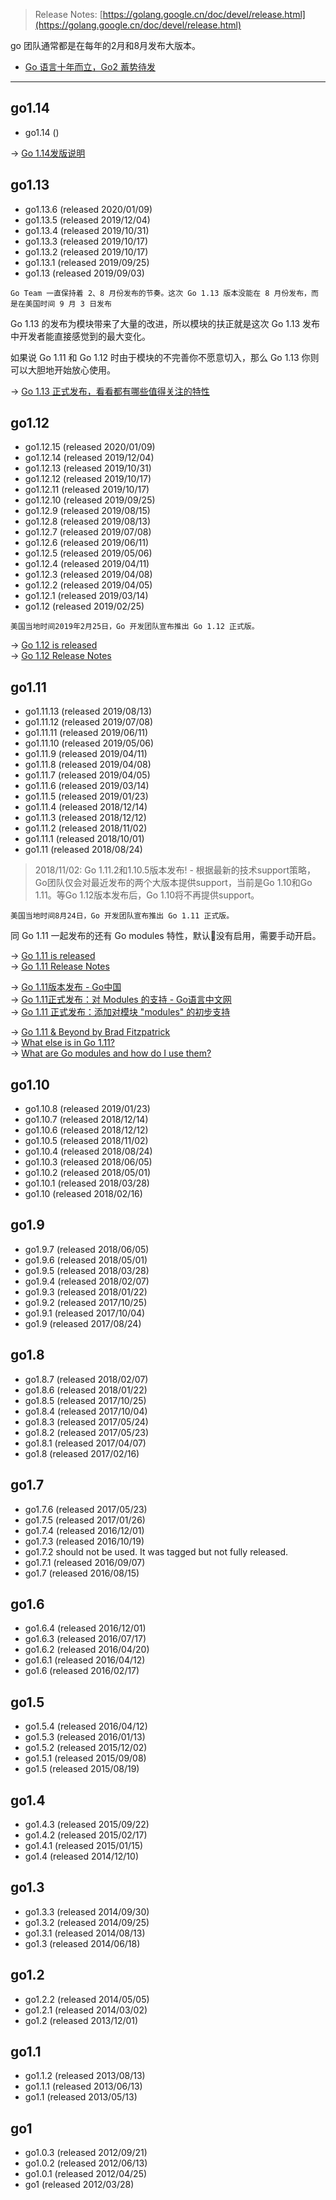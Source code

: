 > Release Notes: [https://golang.google.cn/doc/devel/release.html](https://golang.google.cn/doc/devel/release.html)

go 团队通常都是在每年的2月和8月发布大版本。

* [Go 语言十年而立，Go2 蓄势待发](https://mp.weixin.qq.com/s/mwzr38VrTHHxQcJi4SfqhA)

---

## go1.14

* go1.14 ()

-> [Go 1.14发版说明](https://mp.weixin.qq.com/s/UCvCsS_T89MKnhNTEolZ0A)

## go1.13

* go1.13.6 (released 2020/01/09)
* go1.13.5 (released 2019/12/04)
* go1.13.4 (released 2019/10/31)
* go1.13.3 (released 2019/10/17)
* go1.13.2 (released 2019/10/17)
* go1.13.1 (released 2019/09/25)
* go1.13 (released 2019/09/03)

`Go Team 一直保持着 2、8 月份发布的节奏。这次 Go 1.13 版本没能在 8 月份发布，而是在美国时间 9 月 3 日发布`

Go 1.13 的发布为模块带来了大量的改进，所以模块的扶正就是这次 Go 1.13 发布中开发者能直接感觉到的最大变化。

如果说 Go 1.11 和 Go 1.12 时由于模块的不完善你不愿意切入，那么 Go 1.13 你则可以大胆地开始放心使用。

-> [Go 1.13 正式发布，看看都有哪些值得关注的特性](https://mp.weixin.qq.com/s/7Q2vvFF88NXI3CgEFYY4mg)

## go1.12 

* go1.12.15 (released 2020/01/09)
* go1.12.14 (released 2019/12/04)
* go1.12.13 (released 2019/10/31)
* go1.12.12 (released 2019/10/17)
* go1.12.11 (released 2019/10/17) 
* go1.12.10 (released 2019/09/25) 
* go1.12.9 (released 2019/08/15) 
* go1.12.8 (released 2019/08/13) 
* go1.12.7 (released 2019/07/08)
* go1.12.6 (released 2019/06/11)
* go1.12.5 (released 2019/05/06) 
* go1.12.4 (released 2019/04/11)
* go1.12.3 (released 2019/04/08)
* go1.12.2 (released 2019/04/05)
* go1.12.1 (released 2019/03/14)
* go1.12 (released 2019/02/25)

`美国当地时间2019年2月25日，Go 开发团队宣布推出 Go 1.12 正式版。`

-> [Go 1.12 is released](https://blog.golang.org/go1.12)  
-> [Go 1.12 Release Notes](https://golang.google.cn/doc/go1.12)

## go1.11

* go1.11.13 (released 2019/08/13) 
* go1.11.12 (released 2019/07/08) 
* go1.11.11 (released 2019/06/11)
* go1.11.10 (released 2019/05/06)
* go1.11.9 (released 2019/04/11)
* go1.11.8 (released 2019/04/08) 
* go1.11.7 (released 2019/04/05)
* go1.11.6 (released 2019/03/14) 
* go1.11.5 (released 2019/01/23)
* go1.11.4 (released 2018/12/14)
* go1.11.3 (released 2018/12/12)
* go1.11.2 (released 2018/11/02)
* go1.11.1 (released 2018/10/01)
* go1.11 (released 2018/08/24)

> 2018/11/02: Go 1.11.2和1.10.5版本发布! - 根据最新的技术support策略，Go团队仅会对最近发布的两个大版本提供support，当前是Go 1.10和Go 1.11。等Go 1.12版本发布后，Go 1.10将不再提供support。

`美国当地时间8月24日，Go 开发团队宣布推出 Go 1.11 正式版。`

同 Go 1.11 一起发布的还有 Go modules 特性，默认没有启用，需要手动开启。

-> [Go 1.11 is released](https://blog.golang.org/go1.11)             
-> [Go 1.11 Release Notes](https://golang.org/doc/go1.11)  

-> [Go 1.11版本发布 - Go中国](https://mp.weixin.qq.com/s/meM3mZfdSvCx9IlFHDAgow)  
-> [Go 1.11正式发布：对 Modules 的支持 - Go语言中文网](https://mp.weixin.qq.com/s/kBqMUiZAJ_akue_EaIlVXA)  
-> [Go 1.11 正式发布：添加对模块 "modules" 的初步支持](https://www.oschina.net/news/99309/go-1-11-released)  

-> [Go 1.11 & Beyond by Brad Fitzpatrick](https://docs.google.com/presentation/d/1EwuJhEHR5Trr2aXBPQajZ2Hcoh29tm_LQCpgfrCnuRk/edit#slide=id.g384b921a69_3_44)  
-> [What else is in Go 1.11?](https://talks.godoc.org/github.com/mvdan/talks/2018/go1.11.slide#1)  
-> [What are Go modules and how do I use them?](https://talks.godoc.org/github.com/myitcv/talks/2018-08-15-glug-modules/main.slide#1)  

## go1.10

* go1.10.8 (released 2019/01/23)
* go1.10.7 (released 2018/12/14)
* go1.10.6 (released 2018/12/12)
* go1.10.5 (released 2018/11/02)
* go1.10.4 (released 2018/08/24)
* go1.10.3 (released 2018/06/05)
* go1.10.2 (released 2018/05/01) 
* go1.10.1 (released 2018/03/28)
* go1.10 (released 2018/02/16)

## go1.9

* go1.9.7 (released 2018/06/05)
* go1.9.6 (released 2018/05/01) 
* go1.9.5 (released 2018/03/28)
* go1.9.4 (released 2018/02/07)
* go1.9.3 (released 2018/01/22)
* go1.9.2 (released 2017/10/25)
* go1.9.1 (released 2017/10/04)
* go1.9 (released 2017/08/24)

## go1.8

* go1.8.7 (released 2018/02/07) 
* go1.8.6 (released 2018/01/22) 
* go1.8.5 (released 2017/10/25) 
* go1.8.4 (released 2017/10/04) 
* go1.8.3 (released 2017/05/24)
* go1.8.2 (released 2017/05/23)
* go1.8.1 (released 2017/04/07) 
* go1.8 (released 2017/02/16)

## go1.7

* go1.7.6 (released 2017/05/23) 
* go1.7.5 (released 2017/01/26) 
* go1.7.4 (released 2016/12/01) 
* go1.7.3 (released 2016/10/19) 
* go1.7.2 should not be used. It was tagged but not fully released. 
* go1.7.1 (released 2016/09/07)
* go1.7 (released 2016/08/15)

## go1.6

* go1.6.4 (released 2016/12/01)
* go1.6.3 (released 2016/07/17) 
* go1.6.2 (released 2016/04/20)
* go1.6.1 (released 2016/04/12)
* go1.6 (released 2016/02/17)

## go1.5

* go1.5.4 (released 2016/04/12)
* go1.5.3 (released 2016/01/13) 
* go1.5.2 (released 2015/12/02)
* go1.5.1 (released 2015/09/08) 
* go1.5 (released 2015/08/19)

## go1.4

* go1.4.3 (released 2015/09/22) 
* go1.4.2 (released 2015/02/17)
* go1.4.1 (released 2015/01/15)
* go1.4 (released 2014/12/10)

## go1.3

* go1.3.3 (released 2014/09/30)
* go1.3.2 (released 2014/09/25)
* go1.3.1 (released 2014/08/13)
* go1.3 (released 2014/06/18)

## go1.2

* go1.2.2 (released 2014/05/05) 
* go1.2.1 (released 2014/03/02)
* go1.2 (released 2013/12/01)

## go1.1

* go1.1.2 (released 2013/08/13)
* go1.1.1 (released 2013/06/13) 
* go1.1 (released 2013/05/13)

## go1

* go1.0.3 (released 2012/09/21) 
* go1.0.2 (released 2012/06/13) 
* go1.0.1 (released 2012/04/25)
* go1 (released 2012/03/28)
